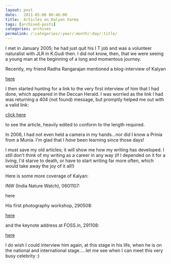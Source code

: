 ```yaml
---
layout: post
date:	2011-05-06 06:46:00
title:  Articles on Kalyan Varma
tags: [archived-posts]
categories: archives
permalink: /:categories/:year/:month/:day/:title/
---
```

I met <lj user="kalyan"> in January 2005; he had just quit his I T job and was a volunteer naturalist with JLR in K.Gudi then. I did not know, then, that we were seeing a young man at the beginning of a long and momentous journey.

Recently, my friend Radha Rangarajan  mentioned a blog-interview of Kalyan

<a href="http://blog.blogadda.com/2011/05/05/kalyan-varma-wildlife-photography-nature-interview"> here </a>



I then started hunting for a link to the very first interview of him that I had done, which appeared in the Deccan Herald. I was worried as the link I had was returning a 404 (not found) message, but <lj user="anjali_ar"> promptly helped me out with a valid link:


<a href="http://archive.deccanherald.com/Deccanherald/Feb42006/metrosat135436200623.asp"> click here </a>

to see the article, heavily edited to conform to the length required.

 In 2006, I had not even held a camera in my hands...nor did I know a Prinia from a Munia. I'm glad that I *have* been learning since those days!

I must save my old articles; it will show me how my writing has developed. I still don't think of my writing as a career in any way (if I depended on it for a living, I'd starve to death, or have to start writing far more often, which would take away the joy of it all!)

Here is some more coverage of Kalyan:

INW (India Nature Watch), 0601107:

<a> here </a>

His first photography workshop, 290508:


<a href="http://bangalore.citizenmatters.in/articles/view/210-arts-and-culture-people-a-weekend-of-learning-for-shutterbugs-digital-photography"> here </a>


and the keynote address at FOSS.in, 291108:



<a href="http://bangalore.citizenmatters.in/blogs/show_entry/640-city-life-technology-fossin---closing-keynote-address-by-kalyan-varma"> here </a>

I do wish I could interview him again, at this stage in his life, when he is on the national and international stage.....let me see when I can meet this very busy celebrity :)
